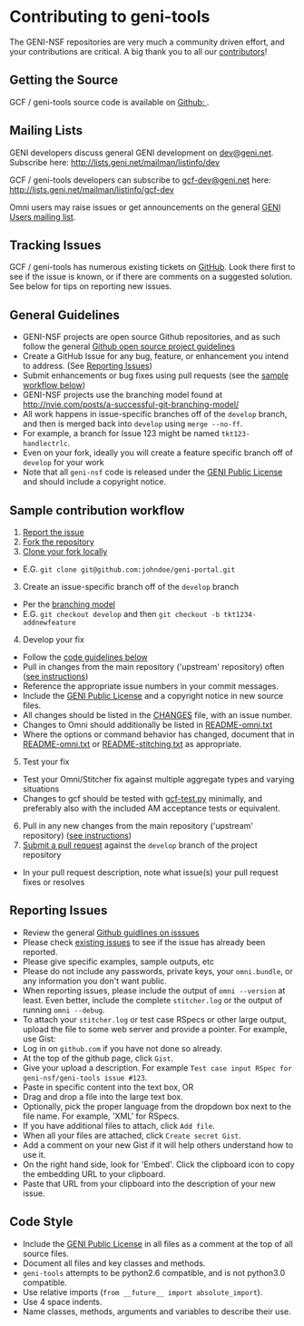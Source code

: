 # Contributing to geni-tools

The GENI-NSF repositories are very much a community driven effort, and
your contributions are critical. A big thank you to all our [contributors](CONTRIBUTORS.md)!

## Getting the Source
GCF / geni-tools source code is available on [Github: ](https://github.com/GENI-NSF/geni-tools).

## Mailing Lists
GENI developers discuss general GENI development on dev@geni.net. Subscribe here: http://lists.geni.net/mailman/listinfo/dev

GCF / geni-tools developers can subscribe to gcf-dev@geni.net here: http://lists.geni.net/mailman/listinfo/gcf-dev

Omni users may raise issues or get announcements on the general [GENI Users mailing list](https://groups.google.com/forum/#!forum/geni-users).

## Tracking Issues
GCF / geni-tools has numerous existing tickets on [GitHub](https://github.com/GENI-NSF/geni-tools/issues). Look there first to see if the issue is known, or if there are comments on a suggested solution. See below for tips on reporting new issues.

## General Guidelines
 - GENI-NSF projects are open source Github repositories, and as such follow the general [Github open source project guidelines](https://guides.github.com/activities/contributing-to-open-source/#contributing)
 - Create a GitHub Issue for any bug, feature, or enhancement you
 intend to address. (See [Reporting Issues](#reporting-issues))
 - Submit enhancements or bug fixes using pull requests (see the [sample workflow below](##sample-contribution-workflow))
 - GENI-NSF projects use the branching model found at
 http://nvie.com/posts/a-successful-git-branching-model/
  - All work happens in issue-specific branches off of the `develop`
  branch, and then is merged back into `develop` using `merge --no-ff`.
   - For example, a branch for Issue 123 might be named `tkt123-handlectrlc`.
  - Even on your fork, ideally you will create a feature specific branch off of `develop` for your work
 - Note that all `geni-nsf` code is released under the [GENI Public License](LICENSE.txt) and should include a copyright notice.

## Sample contribution workflow ##
 1. [Report the issue](##reporting-issues)
 1. [Fork the repository](http://guides.github.com/activities/forking/)
 2. [Clone your fork locally](https://help.github.com/articles/fetching-a-remote/)
  - E.G. `git clone git@github.com:johndoe/geni-portal.git`
 3. Create an issue-specific branch off of the `develop` branch
  - Per the [branching model](http://nvie.com/posts/a-successful-git-branching-model/)
  - E.G. `git checkout develop` and then `git checkout -b tkt1234-addnewfeature`
 4. Develop your fix
 - Follow the [code guidelines below](##code-style)
 - Pull in changes from the main repository ('upstream' repository) often ([see instructions](https://help.github.com/articles/syncing-a-fork))
 - Reference the appropriate issue numbers in your commit messages.
 - Include the [GENI Public License](LICENSE.txt) and a copyright notice in new source files.
 - All changes should be listed in the [CHANGES](CHANGES) file, with an issue number.
  - Changes to Omni should additionally be listed in [README-omni.txt](README-omni.txt)
 - Where the options or command behavior has changed, document that in
 [README-omni.txt](README-omni.txt) or [README-stitching.txt](README-stitching.txt) as appropriate.
 5. Test your fix
  - Test your Omni/Stitcher fix against multiple aggregate types and varying situations
  - Changes to gcf should be tested with [gcf-test.py](src/gcf-test.py) minimally, and
 preferably also with the included AM acceptance tests or equivalent.
 6. Pull in any new changes from the main repository ('upstream' repository) ([see instructions](https://help.github.com/articles/syncing-a-fork))
 7. [Submit a pull request](https://help.github.com/articles/using-pull-requests/) against the `develop` branch of the project repository
 - In your pull request description, note what issue(s) your pull request fixes or resolves

## Reporting Issues ##
 - Review the general [Github guidlines on isssues](https://guides.github.com/features/issues/)
 - Please check [existing issues](https://github.com/GENI-NSF/geni-tools/issues) to see if the issue has already been reported.
 - Please give specific examples, sample outputs, etc
 - Please do not include any passwords, private keys, your `omni.bundle`, or any information you don't want public.
 - When reporting issues, please include the output of `omni --version` at least. Even better, include the complete `stitcher.log` or the output of running `omni --debug`.
 - To attach your `stitcher.log` or test case RSpecs or other large output, upload the file to some web server and provide a pointer. For example, use Gist:
  - Log in on `github.com` if you have not done so already.
  - At the top of the github page, click `Gist`.
  - Give your upload a description. For example `Test case input RSpec for geni-nsf/geni-tools issue #123`.
  - Paste in specific content into the text box, OR
  - Drag and drop a file into the large text box.
   - Optionally, pick the proper language from the dropdown box next to the file name. For example, 'XML' for RSpecs.
  - If you have additional files to attach, click `Add file`.
  - When all your files are attached, click `Create secret Gist`.
  - Add a comment on your new Gist if it will help others understand how to use it.
  - On the right hand side, look for 'Embed'. Click the clipboard icon to copy the embedding URL to your clipboard.
  - Paste that URL from your clipboard into the description of your new issue.

## Code Style ##
 - Include the [GENI Public License](LICENSE.txt) in all files as a comment at the top of all source files.
 - Document all files and key classes and methods.
 - `geni-tools` attempts to be python2.6 compatible, and is not python3.0 compatible.
 - Use relative imports (`from __future__ import absolute_import`).
 - Use 4 space indents.
 - Name classes, methods, arguments and variables to describe their use.
